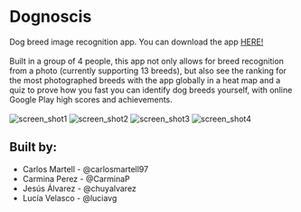 # Dognoscis
Dog breed image recognition app. You can download the app [HERE!](https://play.google.com/store/apps/details?id=mx.itesm.dognoscis) </br>
</br>
Built in a group of 4 people, this app not only allows for breed recognition from a photo (currently supporting 13 breeds), but also see the ranking for the most photographed breeds with the app globally in a heat map and a quiz to prove how you fast you can identify dog breeds yourself, with online Google Play high scores and achievements.</br>
</br>
![screen_shot1](https://lh3.googleusercontent.com/gSQRDGzq-Vmok-JIgM1XhbNeBvZidMPw05rqn0PNSUZFKjSge6tb1y_BFoPWO5UcwA=w720-h310-rw)
![screen_shot2](https://lh3.googleusercontent.com/YCQ7ONvWjjf1UKa9cCCg2xU0bZQLlg8sFEp1EhQyCB0Pt9ijbp7O5GbBvBEy_ivjB2g=w720-h310-rw)
![screen_shot3](https://lh3.googleusercontent.com/M5JEIYEz5VdzGNcCXz6bT6pRnWraG9AsucK7hSJzt8E_RbJUOT4tGXT7YRoAEBL75X4=w720-h310-rw)
![screen_shot4](https://lh3.googleusercontent.com/Vk1O-xCnnoijmZQoE3nGlOAPYJzg1jg2QLBwa3PLClZ2ykatuvMWd-yzFdZikawICIhP=w720-h310-rw)
</br>
## Built by:

- Carlos Martell - @carlosmartell97
- Carmina Perez - @CarminaP
- Jesús Álvarez - @chuyalvarez
- Lucía Velasco - @luciavg
